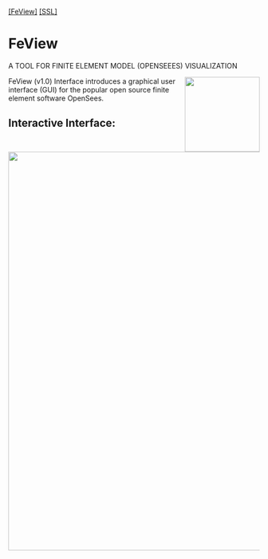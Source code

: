 [[FeView]](https://www.kim2kie.com/3_ach/FeView/FeView_webpage/FeView.php) 
[[SSL]](https://www.kim2kie.com) 

# FeView
A TOOL FOR FINITE ELEMENT MODEL (OPENSEEES) VISUALIZATION

<img align="right" src="https://www.kim2kie.com/3_ach/FeView/FeView_webpage/image/drex_header_custom.png" width=150px>
FeView (v1.0) Interface introduces a graphical user interface (GUI) for the popular open source finite element software OpenSees.

## Interactive Interface:

<p align="center">
<img src=https://www.kim2kie.com/3_ach/FeView/FeView_webpage/image/drex_feview__v1_0__custom.png width=800px>
</p>
